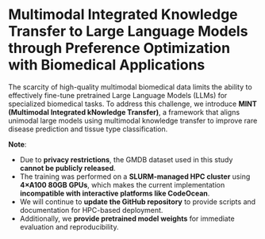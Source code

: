 # Multimodal Integrated Knowledge Transfer to Large Language Models through Preference Optimization with Biomedical Applications
The scarcity of high-quality multimodal biomedical data limits the ability to effectively fine-tune pretrained Large Language Models (LLMs) for specialized biomedical tasks. To address this challenge, we introduce **MINT (Multimodal Integrated kNowledge Transfer)**, a framework that aligns unimodal large models using multimodal knowledge transfer to improve rare disease prediction and tissue type classification.

**Note**:  
- Due to **privacy restrictions**, the GMDB dataset used in this study **cannot be publicly released**.  
- The training was performed on a **SLURM-managed HPC cluster** using **4×A100 80GB GPUs**, which makes the current implementation **incompatible with interactive platforms like CodeOcean**.  
- We will continue to **update the GitHub repository** to provide scripts and documentation for HPC-based deployment.  
- Additionally, we **provide pretrained model weights** for immediate evaluation and reproducibility.

